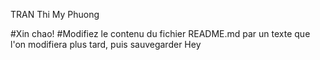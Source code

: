 TRAN Thi My Phuong

#Xin chao!
#Modifiez le contenu du fichier README.md par un texte que l'on modifiera plus tard, puis sauvegarder
Hey
